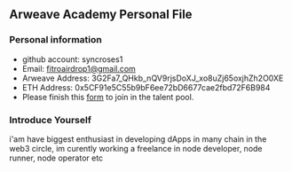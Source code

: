 ## Arweave Academy Personal File

### Personal information

- github account: syncroses1
- Email: fitroairdrop1@gmail.com
- Arweave Address: 3G2Fa7_QHkb_nQV9rjsDoXJ_xo8uZj65oxjhZh2O0XE
- ETH Address: 0x5CF91e5C55b9bF6ee72bD6677cae2fbd72F6B984
- Please finish this [form](https://docs.google.com/forms/d/e/1FAIpQLSfWA5fIIcBgmRppm3jNz5vmf9Mai_QMVil-2pO4r7YKn_Zhtw/viewform?usp=sf_link) to join in the talent pool.

### Introduce Yourself
 i'am have biggest enthusiast in developing dApps in many chain in the web3 circle, im curently working a freelance in node developer, node runner, node operator etc
